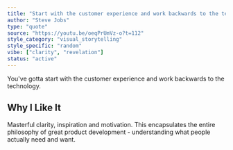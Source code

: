```yaml
---
title: "Start with the customer experience and work backwards to the technology"
author: "Steve Jobs"
type: "quote"
source: "https://youtu.be/oeqPrUmVz-o?t=112"
style_category: "visual_storytelling"
style_specific: "random"
vibe: ["clarity", "revelation"]
status: "active"
---
```


You've gotta start with the customer experience and work backwards to the technology.

## Why I Like It
Masterful clarity, inspiration and motivation. This encapsulates the entire philosophy of great product development - understanding what people actually need and want.